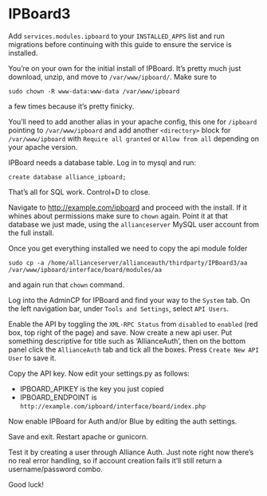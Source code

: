 # IPBoard3

Add `services.modules.ipboard` to your `INSTALLED_APPS` list and run migrations before continuing with this guide to ensure the service is installed.

You’re on your own for the initial install of IPBoard. It’s pretty much just download, unzip, and move to `/var/www/ipboard/`. Make sure to

    sudo chown -R www-data:www-data /var/www/ipboard

a few times because it’s pretty finicky.

You’ll need to add another alias in your apache config, this one for `/ipboard` pointing to `/var/www/ipboard` and add another `<directory>` block for `/var/www/ipboard` with `Require all granted` or `Allow from all` depending on your apache version.

IPBoard needs a database table. Log in to mysql and run:

    create database alliance_ipboard;

That’s all for SQL work. Control+D to close.

Navigate to http://example.com/ipboard and proceed with the install. If it whines about permissions make sure to `chown` again. Point it at that database we just made, using the `allianceserver` MySQL user account from the full install.

Once you get everything installed we need to copy the api module folder

    sudo cp -a /home/allianceserver/allianceauth/thirdparty/IPBoard3/aa /var/www/ipboard/interface/board/modules/aa

and again run that `chown` command.

Log into the AdminCP for IPBoard and find your way to the `System` tab. On the left navigation bar, under `Tools and Settings`, select `API Users`.

Enable the API by toggling the `XML-RPC Status` from `disabled` to `enabled` (red box, top right of the page) and save. Now create a new api user. Put something descriptive for title such as ‘AllianceAuth’, then on the bottom panel click the `AllianceAuth` tab and tick all the boxes. Press `Create New API User` to save it.

Copy the API key. Now edit your settings.py as follows:

 - IPBOARD_APIKEY is the key you just copied
 - IPBOARD_ENDPOINT is `http://example.com/ipboard/interface/board/index.php`

Now enable IPBoard for Auth and/or Blue by editing the auth settings.

Save and exit. Restart apache or gunicorn.

Test it by creating a user through Alliance Auth. Just note right now there’s no real error handling, so if account creation fails it’ll still return a username/password combo.

Good luck!
